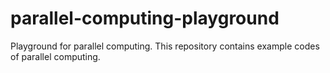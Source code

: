 # parallel-computing-playground
Playground for parallel computing. This repository contains example codes of parallel computing.
